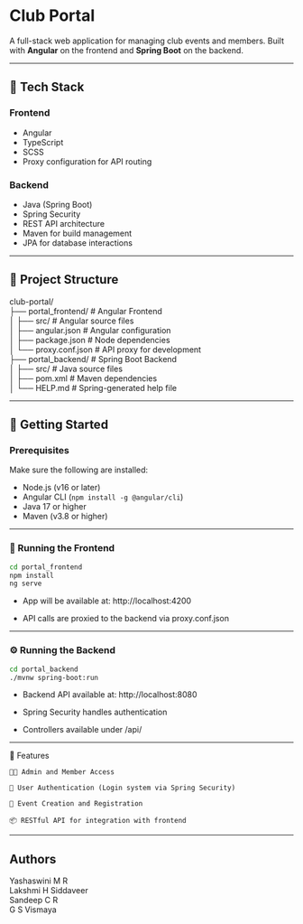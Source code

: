# Club Portal

A full-stack web application for managing club events and members. Built with **Angular** on the frontend and **Spring Boot** on the backend.

---

## 🧱 Tech Stack

### Frontend
- Angular
- TypeScript
- SCSS
- Proxy configuration for API routing

### Backend
- Java (Spring Boot)
- Spring Security
- REST API architecture
- Maven for build management
- JPA for database interactions

---

## 📁 Project Structure
club-portal/<br>
├── portal_frontend/ # Angular Frontend<br>
│ ├── src/ # Angular source files<br>
│ ├── angular.json # Angular configuration<br>
│ ├── package.json # Node dependencies<br>
│ └── proxy.conf.json # API proxy for development<br>
├── portal_backend/ # Spring Boot Backend<br>
│ ├── src/ # Java source files<br>
│ ├── pom.xml # Maven dependencies<br>
│ └── HELP.md # Spring-generated help file<br>



---

## 🚀 Getting Started

### Prerequisites

Make sure the following are installed:

- Node.js (v16 or later)
- Angular CLI (`npm install -g @angular/cli`)
- Java 17 or higher
- Maven (v3.8 or higher)

---

### 🔧 Running the Frontend

```bash
cd portal_frontend
npm install
ng serve
```
- App will be available at: http://localhost:4200

- API calls are proxied to the backend via proxy.conf.json
  
---

### ⚙️ Running the Backend
```bash
cd portal_backend
./mvnw spring-boot:run
```
- Backend API available at: http://localhost:8080

- Spring Security handles authentication

- Controllers available under /api/

---

📌 Features

    🧑‍💻 Admin and Member Access

    🔐 User Authentication (Login system via Spring Security)

    📅 Event Creation and Registration

    📦 RESTful API for integration with frontend

---

## Authors
Yashaswini M R<br>
Lakshmi H Siddaveer<br>
Sandeep C R<br>
G S Vismaya
